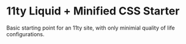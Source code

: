 # 11ty Liquid + Minified CSS Starter

Basic starting point for an 11ty site, with only minimial quality of life configurations.